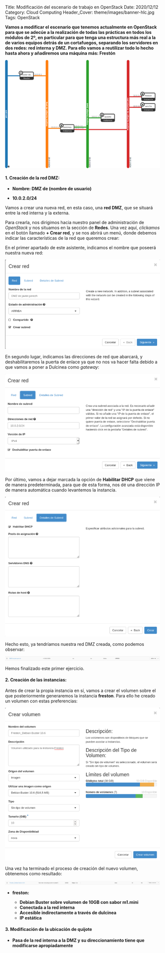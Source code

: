 Title: Modificación del escenario de trabajo en OpenStack
Date: 2020/12/12
Category: Cloud Computing
Header_Cover: theme/images/banner-hlc.jpg
Tags: OpenStack

**Vamos a modificar el escenario que tenemos actualmente en OpenStack para que se adecúe a la realización de todas las prácticas en todos los módulos de 2º, en particular para que tenga una estructura más real a la de varios equipos detrás de un cortafuegos, separando los servidores en dos redes: red interna y DMZ. Para ello vamos a reutilizar todo lo hecho hasta ahora y añadiremos una máquina más: Frestón**

![.](images/hlc_modificacion_del_escenario_de_trabajo_en_OpenStack/escenario2.png)

#### 1. Creación de la red DMZ:

- **Nombre: DMZ de (nombre de usuario)**

- **10.0.2.0/24**

Vamos a crear una nueva red, en esta caso, una **red DMZ**, que se situará entre la red interna y la externa.

Para crearla, nos dirigimos hacia nuestro panel de administración de *OpenStack* y nos situamos en la sección de **Redes**. Una vez aquí, *clickamos* en el botón llamado **+ Crear red**, y se nos abrirá un menú, donde debemos indicar las características de la red que queremos crear:

En el primer apartado de este asistente, indicamos el nombre que poseerá nuestra nueva red:

![.](images/hlc_modificacion_del_escenario_de_trabajo_en_OpenStack/crearDMZ1.png)

En segundo lugar, indicamos las direcciones de red que abarcará, y deshabilitaremos la puerta de enlace ya que no nos va hacer falta debido a que vamos a poner a Dulcinea como *gateway*:

![.](images/hlc_modificacion_del_escenario_de_trabajo_en_OpenStack/crearDMZ2.png)

Por último, vamos a dejar marcada la opción de **Habilitar DHCP** que viene de manera predeterminada, para que de esta forma, nos dé una dirección IP de manera automática cuando levantemos la instancia.

![.](images/hlc_modificacion_del_escenario_de_trabajo_en_OpenStack/crearDMZ3.png)

Hecho esto, ya tendríamos nuestra red DMZ creada, como podemos observar:

![.](images/hlc_modificacion_del_escenario_de_trabajo_en_OpenStack/crearDMZ4.png)

Hemos finalizado este primer ejercicio.

#### 2. Creación de las instancias:

Antes de crear la propia instancia en sí, vamos a crear el volumen sobre el que posteriormente generaremos la instancia **freston**. Para ello he creado un volumen con estas preferencias:

![.](images/hlc_modificacion_del_escenario_de_trabajo_en_OpenStack/crearvolumenfreston.png)

Una vez ha terminado el proceso de creación del nuevo volumen, obtenemos como resultado:

![.](images/hlc_modificacion_del_escenario_de_trabajo_en_OpenStack/crearvolumenfrestonfin.png)


- **freston:**

    - **Debian Buster sobre volumen de 10GB con sabor m1.mini**
    - **Conectada a la red interna**
    - **Accesible indirectamente a través de dulcinea**
    - **IP estática**




























#### 3. Modificación de la ubicación de quijote

- **Pasa de la red interna a la DMZ y su direccionamiento tiene que modificarse apropiadamente**
